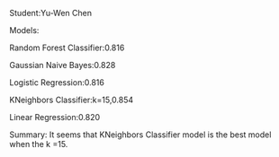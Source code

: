 
Student:Yu-Wen Chen

Models:

Random Forest Classifier:0.816

Gaussian Naive Bayes:0.828

Logistic Regression:0.816

KNeighbors Classifier:k=15,0.854

Linear Regression:0.820

Summary:
It seems that KNeighbors Classifier model is the best model when the k =15.

